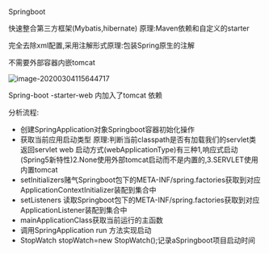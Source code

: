 Springboot

快速整合第三方框架(Mybatis,hibernate) 原理:Maven依赖和自定义的starter

完全去除xml配置,采用注解形式原理:包装Spring原生的注解

不需要外部容器内嵌tomcat

![image-20200304115644717](C:\Users\25006\AppData\Roaming\Typora\typora-user-images\image-20200304115644717.png)

Spring-boot -starter-web 内加入了tomcat 依赖

分析流程:

- 创建SpringApplication对象Springboot容器初始化操作
- 获取当前应用启动类型  原理:判断当前classpath是否有加载我们的servlet类返回servlet web 启动方式(webApplicationType)有三种1,响应式启动(Spring5新特性)2.None使用外部tomcat启动而不是内置的,3.SERVLET使用内置tomcat
- setInitializers赌气Springboot包下的META-INF/spring.factories获取到对应ApplicationContextInitializer装配到集合中
- setListeners 读取Springboot包下的META-INF/spring.factories获取到对应ApplicationListener装配到集合中
- mainApplicationClass获取当前运行的主函数
- 调用SpringApplication run 方法实现启动
- StopWatch stopWatch=new StopWatch();记录aSpringboot项目启动时间



